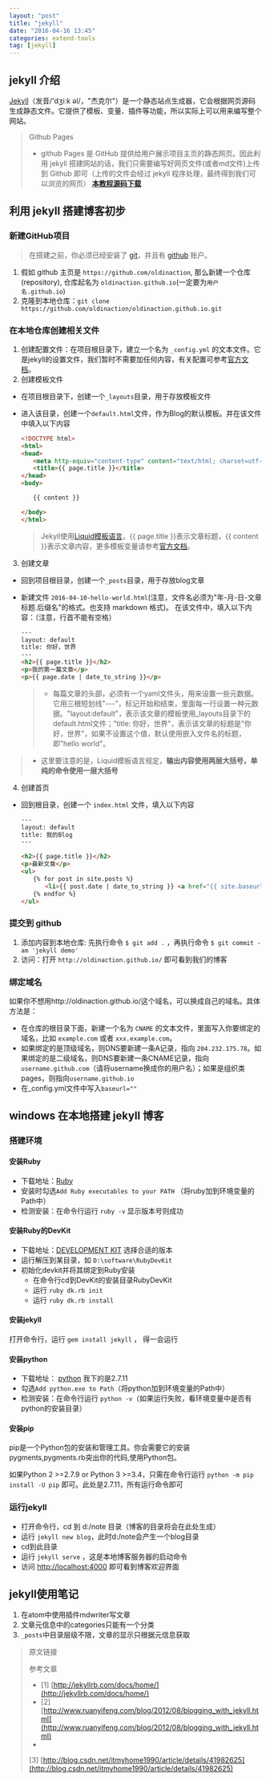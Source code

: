 ```yaml
---
layout: "post"
title: "jekyll"
date: "2016-04-16 13:45"
categories: extend-tools
tag: [jekyll]
---
```


## jekyll 介绍

[Jekyll](http://jekyllrb.com/)（发音/'dʒiːk əl/，"杰克尔"）是一个静态站点生成器，它会根据网页源码生成静态文件。它提供了模板、变量、插件等功能，所以实际上可以用来编写整个网站。

> Github Pages
>
> - github Pages 是 GitHub 提供给用户展示项目主页的静态网页。因此利用 jekyll 搭建网站的话，我们只需要编写好网页文件(或者md文件)上传到 Github 即可（上传的文件会经过 jekyll 程序处理，最终得到我们可以浏览的网页）
> **[本教程源码下载](https://github.com/oldinaction/Git/tree/master/demo/jekyll)**

## 利用 jekyll 搭建博客初步

### 新建GitHub项目

> 在搭建之前，你必须已经安装了 [git](https://git-scm.com/)，并且有 [github](https://github.com/) 账户。

1. 假如 github 主页是 `https://github.com/oldinaction`, 那么新建一个仓库 (repository), 仓库起名为 `oldinaction.github.io`(一定要为`用户名.github.io`)
2. 克隆到本地仓库：`git clone https://github.com/oldinaction/oldinaction.github.io.git`

### 在本地仓库创建相关文件

1. 创建配置文件：在项目根目录下，建立一个名为 `_config.yml` 的文本文件。它是jekyll的设置文件，我们暂时不需要加任何内容，有关配置可参考[官方文档](http://jekyllrb.com/docs/configuration/)。
2. 创建模板文件
  - 在项目根目录下，创建一个`_layouts`目录，用于存放模板文件
  - 进入该目录，创建一个`default.html`文件，作为Blog的默认模板。并在该文件中填入以下内容

    ```html
    <!DOCTYPE html>
    <html>
    <head>
    　　<meta http-equiv="content-type" content="text/html; charset=utf-8" />
    　　<title>{{ page.title }}</title>
    </head>
    <body>

    　　{{ content }}

    </body>
    </html>
    ```

    > Jekyll使用[Liquid模板语言](https://github.com/shopify/liquid/wiki/liquid-for-designers)，{{ page.title }}表示文章标题，{{ content }}表示文章内容，更多模板变量请参考[官方文档](https://jekyllrb.com/docs/templates/)。

3. 创建文章
  - 回到项目根目录，创建一个`_posts`目录，用于存放blog文章
  - 新建文件 `2016-04-10-hello-world.html`(注意，文件名必须为"年-月-日-文章标题.后缀名"的格式。也支持 markdown 格式)。 在该文件中，填入以下内容：（注意，行首不能有空格）

    ```html
    ---
    layout: default
    title: 你好，世界
    ---
    <h2>{{ page.title }}</h2>
    <p>我的第一篇文章</p>
    <p>{{ page.date | date_to_string }}</p>
    ```

    > - 每篇文章的头部，必须有一个yaml文件头，用来设置一些元数据。它用三根短划线"---"，标记开始和结束，里面每一行设置一种元数据。"layout:default"，表示该文章的模板使用_layouts目录下的default.html文件；"title: 你好，世界"，表示该文章的标题是"你好，世界"，如果不设置这个值，默认使用嵌入文件名的标题，即"hello world"。
  > - 这里要注意的是，Liquid模板语言规定，**输出内容使用两层大括号，单纯的命令使用一层大括号**

4. 创建首页
  - 回到根目录，创建一个 `index.html` 文件，填入以下内容

    ```html
    ---
    layout: default
    title: 我的Blog
    ---

    <h2>{{ page.title }}</h2>
    <p>最新文章</p>
    <ul>
    　　{% for post in site.posts %}
    　　　　<li>{{ post.date | date_to_string }} <a href="{{ site.baseurl }}{{ post.url }}">{{ post.title }}</a></li>
    　　{% endfor %}
    </ul>
    ```

### 提交到 github

1. 添加内容到本地仓库: 先执行命令 `$ git add .` ，再执行命令 `$ git commit -am 'jekyll demo'`
2. 访问：打开 `http://oldinaction.github.io/` 即可看到我们的博客

### 绑定域名

如果你不想用http://oldinaction.github.io/这个域名，可以换成自己的域名。具体方法是：
- 在仓库的根目录下面，新建一个名为 `CNAME` 的文本文件，里面写入你要绑定的域名，比如 `example.com` 或者 `xxx.example.com`。
- 如果绑定的是顶级域名，则DNS要新建一条A记录，指向 `204.232.175.78`。如果绑定的是二级域名，则DNS要新建一条CNAME记录，指向`username.github.com`（请将username换成你的用户名）；如果是组织类pages，则指向`username.github.io`
- 在_config.yml文件中写入`baseurl=""`


## windows 在本地搭建 jekyll 博客

### 搭建环境

#### 安装Ruby

- 下载地址：[Ruby](http://rubyinstaller.org/downloads/)
- 安装时勾选`Add Ruby executables to your PATH` （将ruby加到环境变量的Path中）
- 检测安装：在命令行运行 `ruby -v` 显示版本号则成功

#### 安装Ruby的DevKit

- 下载地址：[DEVELOPMENT KIT](http://rubyinstaller.org/downloads/) 选择合适的版本
- 运行解压到某目录，如 `D:\software\RubyDevKit`
- 初始化devkit并将其绑定到Ruby安装
	- 在命令行cd到DevKit的安装目录RubyDevKit
	- 运行 `ruby dk.rb init`
	-  运行 `ruby dk.rb install`

#### 安装jekyll

打开命令行，运行 `gem install jekyll` ， 得一会运行

#### 安装python

- 下载地址： [python](https://www.python.org/downloads/) 我下的是2.7.11
- 勾选`Add python.exe to Path`（将python加到环境变量的Path中）
-  检测安装：在命令行运行 `python -v`（如果运行失败，看环境变量中是否有python的安装目录）

#### 安装pip

pip是一个Python包的安装和管理工具。你会需要它的安装pygments,pygments.rb突出你的代码,使用Python包。

如果Python 2 >=2.7.9 or Python 3 >=3.4，只需在命令行运行 `python -m pip install -U pip` 即可。此处是2.7.11，所有运行命令即可

### 运行jekyll

- 打开命令行，cd 到 d:/note 目录（博客的目录将会在此处生成）
- 运行 `jekyll new blog`，此时d:/note会产生一个blog目录
- cd到此目录
- 运行 `jekyll serve` ，这是本地博客服务器的启动命令
- 访问 [http://localhost:4000](http://localhost:4000) 即可看到博客欢迎界面

## jekyll使用笔记

1. 在atom中使用插件mdwriter写文章
2. 文章元信息中的categories只能有一个分类
3. `_posts`中目录层级不限，文章的显示只根据元信息获取


> 原文链接
>
> 参考文章
> - [1] [http://jekyllrb.com/docs/home/](http://jekyllrb.com/docs/home/)
> - [2] [http://www.ruanyifeng.com/blog/2012/08/blogging_with_jekyll.html](http://www.ruanyifeng.com/blog/2012/08/blogging_with_jekyll.html)
> -
> [3] [http://blog.csdn.net/itmyhome1990/article/details/41982625](http://blog.csdn.net/itmyhome1990/article/details/41982625)
